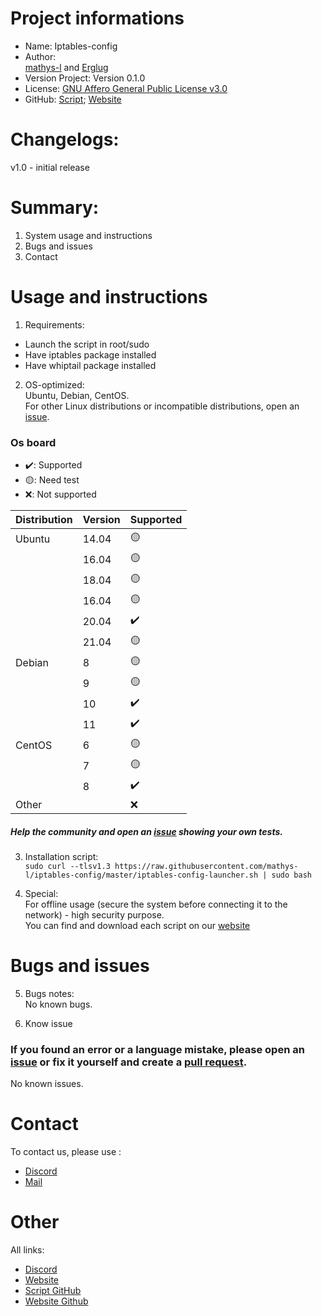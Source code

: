 # Project informations
* Name: Iptables-config                            	
* Author:  
[mathys-l](https://github.com/mathys-l) and [Erglug](https://github.com/Erglug)
* Version Project: Version 0.1.0                                     	
* License: [GNU Affero General Public License v3.0](https://iptables-config.me/LICENSE)    	
* GitHub:  [Script](https://github.com/mathys-l/iptables-config/); [Website](https://github.com/mathys-l/iptables-config_website/)


# Changelogs:
v1.0 - initial release


# Summary:
1. System usage and instructions
2. Bugs and issues
3. Contact


# Usage and instructions

1. Requirements:   
* Launch the script in root/sudo  
* Have iptables package installed   
* Have whiptail package installed

2. OS-optimized:  
Ubuntu, Debian, CentOS.  
For other Linux distributions or incompatible distributions, open an [issue](https://github.com/mathys-l/iptables-config/issues).  

### Os board
* ✔️: Supported
* 🟡: Need test
* ❌: Not supported  

| Distribution | Version | Supported |
|--------------|---------|-----------|
| Ubuntu       | 14.04   | 🟡        |
|              | 16.04   | 🟡        |
|              | 18.04   | 🟡        |
|              | 16.04   | 🟡        |
|              | 20.04   | ✔️       |
|              | 21.04   | 🟡        |
| Debian       | 8  | 🟡            |
|              | 9   | 🟡            |
|              | 10   | ✔️          |
|              | 11   | ✔️          |
| CentOS       | 6   | 🟡            |
|              | 7   | 🟡            |
|              | 8   | ✔️           |
|Other         |     |❌            |

##### Help the community and open an [issue](https://github.com/mathys-l/iptables-config/issues) showing your own tests.

3. Installation script:  
`sudo curl --tlsv1.3 https://raw.githubusercontent.com/mathys-l/iptables-config/master/iptables-config-launcher.sh | sudo bash`

4. Special:  
For offline usage (secure the system before connecting it to the network) - high security purpose.  
You can find and download each script on our [website](https://iptables-config.me#download)

# Bugs and issues

5. Bugs notes:  
No known bugs.

6. Know issue  
### If you found an error or a language mistake, please open an [issue](https://github.com/mathys-l/iptables-config/issues) or fix it yourself and create a [pull request](https://github.com/mathys-l/iptables-config/pulls).
No known issues.
# Contact

To contact us, please use :
* [Discord](https://discord.gg/JtBfSCAgmb)
* [Mail](mailto:contact@iptables-config.me)

# Other
All links:  
* [Discord](https://discord.gg/JtBfSCAgmb)
* [Website](https://iptables-config.me)
* [Script GitHub](https://github.com/mathys-l/iptables-config/)
* [Website Github](https://github.com/mathys-l/iptables-config_website/)
